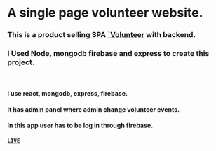 # A single page volunteer website.

### This is a product selling SPA [`Volunteer](https://volunteer-network-ac037.firebaseapp.com) with backend.

### I Used Node, mongodb firebase and express  to create this  project.
</br>

####  I use react, mongodb, express, firebase.
#### It has admin panel where admin change volunteer events.
#### In this app user has to be log in through firebase.

#### [`LIVE`](https://volunteer-network-ac037.firebaseapp.com)